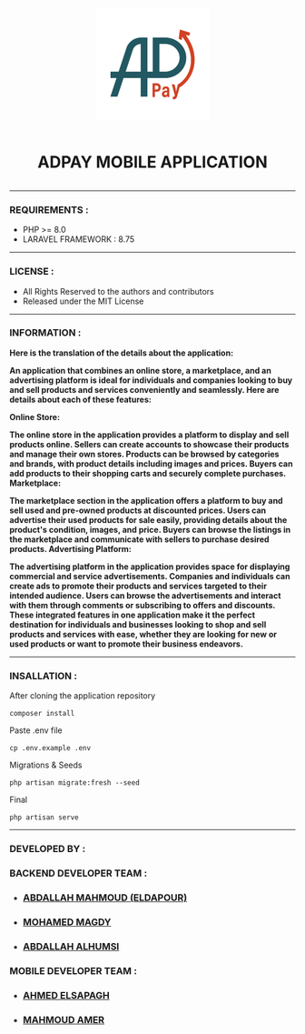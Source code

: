<div style="display: flex; justify-content: center; margin-top: 1rem">
    <img src="public/adpay-favicon.png" alt="ADPAY">
</div>

<div style="display: flex; justify-content: center; margin-top: 1rem">
    <h1>
        ADPAY MOBILE APPLICATION
    </h1>
</div>

***

### REQUIREMENTS : 

* PHP >= 8.0
* LARAVEL FRAMEWORK : 8.75

***

### LICENSE :

* All Rights Reserved to the authors and contributors
* Released under the MIT License

***

### INFORMATION :
<b>
Here is the translation of the details about the application:

An application that combines an online store, a marketplace, and an advertising platform is ideal for individuals and companies looking to buy and sell products and services conveniently and seamlessly. Here are details about each of these features:

Online Store:

The online store in the application provides a platform to display and sell products online.
Sellers can create accounts to showcase their products and manage their own stores.
Products can be browsed by categories and brands, with product details including images and prices.
Buyers can add products to their shopping carts and securely complete purchases.
Marketplace:

The marketplace section in the application offers a platform to buy and sell used and pre-owned products at discounted prices.
Users can advertise their used products for sale easily, providing details about the product's condition, images, and price.
Buyers can browse the listings in the marketplace and communicate with sellers to purchase desired products.
Advertising Platform:

The advertising platform in the application provides space for displaying commercial and service advertisements.
Companies and individuals can create ads to promote their products and services targeted to their intended audience.
Users can browse the advertisements and interact with them through comments or subscribing to offers and discounts.
These integrated features in one application make it the perfect destination for individuals and businesses looking to shop and sell products and services with ease, whether they are looking for new or used products or want to promote their business endeavors.
</b>

***
### INSALLATION :

After cloning the application repository
```
composer install
```
Paste .env file
```
cp .env.example .env
```
Migrations & Seeds
```
php artisan migrate:fresh --seed
```
Final
```
php artisan serve
```
***

### DEVELOPED BY : 

### BACKEND DEVELOPER TEAM :

- ### [ABDALLAH MAHMOUD (ELDAPOUR)](https://www.github.com/eldapour)
- ### [MOHAMED MAGDY](https://www.github.com/mohamedmagdy233)
- ### [ABDALLAH ALHUMSI](https://www.github.com/Alhumsiabdo)

### MOBILE DEVELOPER TEAM :

- ### [AHMED ELSAPAGH](https://www.github.com/ahmedelsapagh10)
- ### [MAHMOUD AMER](https://www.github.com/mamer8)

